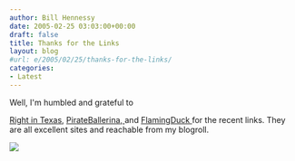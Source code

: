 ```yaml
---
author: Bill Hennessy
date: 2005-02-25 03:03:00+00:00
draft: false
title: Thanks for the Links
layout: blog
#url: e/2005/02/25/thanks-for-the-links/
categories:
- Latest
---
```


Well, I'm humbled and grateful to 




[Right in Texas](https://rightintx.blogspot.com/), [PirateBallerina, ](https://www.pirateballerina.com)and [FlamingDuck ](https://flamingduck.blogspot.com/)for the recent links. They are all excellent sites and reachable from my blogroll.




![](https://blog.billhennessy.com/aggbug.aspx?PostID=1229)

